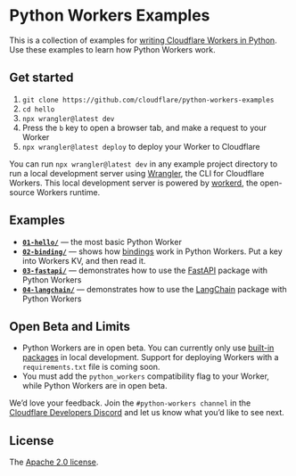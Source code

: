 # Python Workers Examples

This is a collection of examples for [writing Cloudflare Workers in Python](https://developers.cloudflare.com/workers/languages/python). Use these examples to learn how Python Workers work.

## Get started

1. `git clone https://github.com/cloudflare/python-workers-examples`
2. `cd hello`
3. `npx wrangler@latest dev`
4. Press the `b` key to open a browser tab, and make a request to your Worker
5. `npx wrangler@latest deploy` to deploy your Worker to Cloudflare

You can run `npx wrangler@latest dev` in any example project directory to run a local development server using [Wrangler](https://developers.cloudflare.com/workers/wrangler/), the CLI for Cloudflare Workers. This local development server is powered by [workerd](https://github.com/cloudflare/workerd), the open-source Workers runtime.

## Examples

- [**`01-hello/`**](01-hello) — the most basic Python Worker
- [**`02-binding/`**](02-binding) — shows how [bindings](https://developers.cloudflare.com/workers/configuration/bindings/) work in Python Workers. Put a key into Workers KV, and then read it.
- [**`03-fastapi/`**](03-fastapi) — demonstrates how to use the [FastAPI](https://fastapi.tiangolo.com/) package with Python Workers
- [**`04-langchain/`**](04-langchain) — demonstrates how to use the [LangChain](https://pypi.org/project/langchain/) package with Python Workers

## Open Beta and Limits

- Python Workers are in open beta. You can currently only use [built-in packages](https://developers.cloudflare.com/workers/languages/python/packages/) in local development. Support for deploying Workers with a `requirements.txt` file is coming soon.
- You must add the `python_workers` compatibility flag to your Worker, while Python Workers are in open beta.

We’d love your feedback. Join the `#python-workers channel` in the [Cloudflare Developers Discord](https://discord.cloudflare.com/) and let us know what you’d like to see next.

## License

The [Apache 2.0 license](LICENSE).
